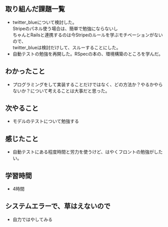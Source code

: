 ## 取り組んだ課題一覧
- twitter_blueについて検討した。  
Stripeのパネル使う場合は、簡単で勉強にならないし  
ちゃんとRailsと連携するのは今Stripeのルールを学ぶモチベーションがないので、  
twitter_blueは検討だけして、スルーすることにした。  
- 自動テストの勉強を再開した。RSpecの本の、環境構築のところを学んだ。

## わかったこと
- プログラミングをして実装することだけではなく、どの方法か？やるかやらないか？について考えることは大事だと思った。

## 次やること
- モデルのテストについて勉強する

## 感じたこと
- 自動テストにある程度時間と労力を使うけど、はやくフロントの勉強がしたい。

## 学習時間
- 4時間

## システムエラーで、草はえないので
- 自力ではやしてみる